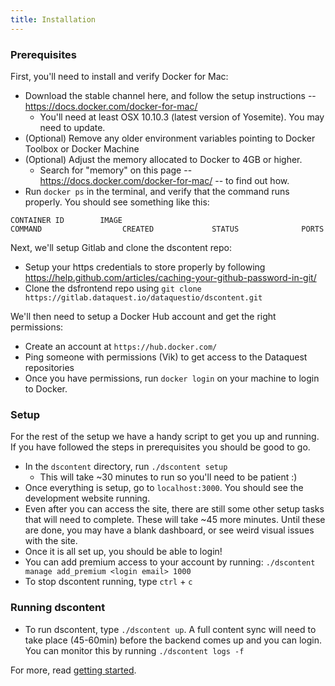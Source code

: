 ```yaml
---
title: Installation
---
```


### Prerequisites

First, you'll need to install and verify Docker for Mac:

* Download the stable channel here, and follow the setup instructions -- https://docs.docker.com/docker-for-mac/
    * You'll need at least OSX 10.10.3 (latest version of Yosemite).  You may need to update.
* (Optional) Remove any older environment variables pointing to Docker Toolbox or Docker Machine
* (Optional) Adjust the memory allocated to Docker to 4GB or higher.
    * Search for "memory" on this page -- https://docs.docker.com/docker-for-mac/ -- to find out how.
* Run `docker ps` in the terminal, and verify that the command runs properly.  You should see something like this:

```
CONTAINER ID        IMAGE                                                             COMMAND                  CREATED             STATUS              PORTS
```

Next, we'll setup Gitlab and clone the dscontent repo:

* Setup your https credentials to store properly by following https://help.github.com/articles/caching-your-github-password-in-git/
* Clone the dsfrontend repo using `git clone https://gitlab.dataquest.io/dataquestio/dscontent.git`

We'll then need to setup a Docker Hub account and get the right permissions:

* Create an account at `https://hub.docker.com/`
* Ping someone with permissions (Vik) to get access to the Dataquest repositories
* Once you have permissions, run `docker login` on your machine to login to Docker.

### Setup

For the rest of the setup we have a handy script to get you up and running. If you have
followed the steps in prerequisites you should be good to go.

* In the `dscontent` directory, run `./dscontent setup`
    * This will take ~30 minutes to run so you'll need to be patient :)
* Once everything is setup, go to `localhost:3000`. You should see the development website running.
* Even after you can access the site, there are still some other setup tasks that will need to complete.  These will take ~45 more minutes.  Until these are done, you may have a blank dashboard, or see weird visual issues with the site.
* Once it is all set up, you should be able to login!
* You can add premium access to your account by running: `./dscontent manage add_premium <login email> 1000`
* To stop dscontent running, type `ctrl` + `c`

### Running dscontent

* To run dscontent, type `./dscontent up`.  A full content sync will need to take place (45-60min) before the backend comes up and you can login.  You can monitor this by running `./dscontent logs -f`

For more, read [getting started](../getting-started).



